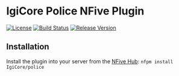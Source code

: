 # IgiCore Police NFive Plugin
[![License](https://img.shields.io/github/license/IgiCore/police.svg)](LICENSE)
[![Build Status](https://img.shields.io/appveyor/ci/IgiCore/police/master.svg)](https://ci.appveyor.com/project/IgiCore/police)
[![Release Version](https://img.shields.io/github/release/IgiCore/police/all.svg)](https://github.com/IgiCore/police/releases)

## Installation
Install the plugin into your server from the [NFive Hub](https://hub.nfive.io/IgiCore/police): `nfpm install IgiCore/police`

